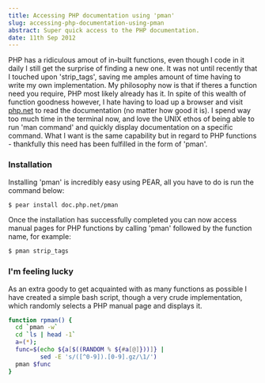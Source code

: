 ```yaml
---
title: Accessing PHP documentation using 'pman'
slug: accessing-php-documentation-using-pman
abstract: Super quick access to the PHP documentation.
date: 11th Sep 2012
---
```


PHP has a ridiculous amout of in-built functions, even though I code in it daily I still get the surprise of finding a new one.
It was not until recently that I touched upon 'strip_tags', saving me amples amount of time having to write my own implementation.
My philosophy now is that if theres a function need you require, PHP most likely already has it.
In spite of this wealth of function goodness however, I hate having to load up a browser and visit [php.net](http://php.net/) to read the documentation (no matter how good it is).
I spend way too much time in the terminal now, and love the UNIX ethos of being able to run 'man command' and quickly display documentation on a specific command.
What I want is the same capability but in regard to PHP functions - thankfully this need has been fulfilled in the form of 'pman'.

### Installation

Installing 'pman' is incredibly easy using PEAR, all you have to do is run the command below:

~~~ .bash
$ pear install doc.php.net/pman
~~~

Once the installation has successfully completed you can now access manual pages for PHP functions by calling 'pman' followed by the function name, for example:

~~~ .bash
$ pman strip_tags
~~~

### I'm feeling lucky

As an extra goody to get acquainted with as many functions as possible I have created a simple bash script, though a very crude implementation, which randomly selects a PHP manual page and displays it.

~~~ .bash
function rpman() {
  cd `pman -w`
  cd `ls | head -1`
  a=(*);
  func=$(echo ${a[$((RANDOM % ${#a[@]}))]} |
         sed -E 's/([^0-9]).[0-9].gz/\1/')
  pman $func
}
~~~